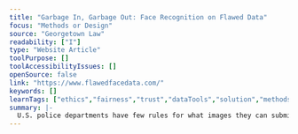 ```yaml
---
title: "Garbage In, Garbage Out: Face Recognition on Flawed Data"
focus: "Methods or Design"
source: "Georgetown Law"
readability: ["I"]
type: "Website Article"
toolPurpose: []
toolAccessibilityIssues: []
openSource: false
link: "https://www.flawedfacedata.com/"
keywords: []
learnTags: ["ethics","fairness","trust","dataTools","solution","methods"]
summary: |-
  U.S. police departments have few rules for what images they can submit to face recognition algorithms to generate investigative leads. As a consequence, agencies can submit all manner of photos of unknown individuals for search against a police or driver licence database. 
---
```


